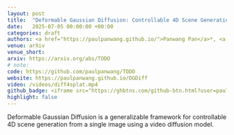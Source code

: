 ```yaml
---
layout: post
title:  "Deformable Gaussian Diffusion: Controllable 4D Scene Generation from a Single Image"
date:   2025-07-05 00:00:00 +00:00
categories: draft
authors: <a href="https://paulpanwang.github.io/">Panwang Pan</a>*, <a href="https://chenguolin.github.io/">Chenguo Lin</a>*, <a href="https://angericky.github.io/">Jingjing Zhao</a>, <a href="https://chenxinli001.github.io/">Chenxin Li</a>, <author>Yuchen Lin</author>, <a href="https://kairunwen.github.io/">Kairun Wen</a>, <a href="https://lyl1015.github.io/">Yunlong Lin</a>, <a href="https://www.ee.cuhk.edu.hk/en-gb/people/academic-staff/professors/prof-yixuan-yuan">Yixuan Yuan</a>, <a href="http://www.muyadong.com">Yadong Mu</a>, <a href="https://zhiwenfan.github.io/">Zhiwen Fan</a>
venue: arXiv
venue_short: 
arxiv: https://arxiv.org/abs/TODO
# note: 
code: https://github.com/paulpanwang/TODO
website: https://paulpanwang.github.io/DGDiff
video: /videos/diff4splat.mp4
github_badge: <iframe src="https://ghbtns.com/github-btn.html?user=paulpanwang&repo=TODO&type=star&count=true" frameborder="0" scrolling="0" width="170" height="20" style="vertical-align:middle;"></iframe>
highlight: false
---
```

Deformable Gaussian Diffusion is a generalizable framework for controllable 4D scene generation from a single image using a video diffusion model.